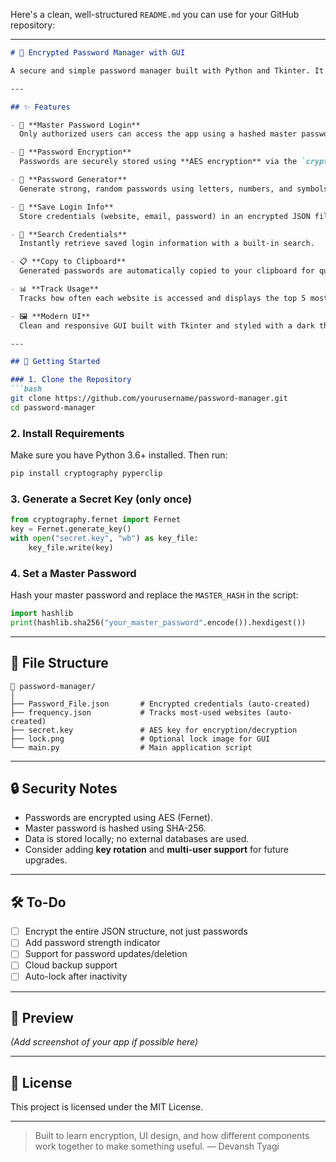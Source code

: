 Here's a clean, well-structured `README.md` you can use for your GitHub repository:

---

````markdown
# 🔐 Encrypted Password Manager with GUI

A secure and simple password manager built with Python and Tkinter. It generates strong passwords, stores encrypted credentials locally, allows searching, copies passwords to clipboard, tracks frequently used sites, and uses a master login for protection.

---

## ✨ Features

- 🔐 **Master Password Login**  
  Only authorized users can access the app using a hashed master password (SHA-256).

- 🔏 **Password Encryption**  
  Passwords are securely stored using **AES encryption** via the `cryptography` module (`Fernet`).

- 🔑 **Password Generator**  
  Generate strong, random passwords using letters, numbers, and symbols.

- 💾 **Save Login Info**  
  Store credentials (website, email, password) in an encrypted JSON file.

- 🔎 **Search Credentials**  
  Instantly retrieve saved login information with a built-in search.

- 📋 **Copy to Clipboard**  
  Generated passwords are automatically copied to your clipboard for quick use.

- 📊 **Track Usage**  
  Tracks how often each website is accessed and displays the top 5 most-used ones.

- 🖼️ **Modern UI**  
  Clean and responsive GUI built with Tkinter and styled with a dark theme.

---

## 🚀 Getting Started

### 1. Clone the Repository
```bash
git clone https://github.com/yourusername/password-manager.git
cd password-manager
````

### 2. Install Requirements

Make sure you have Python 3.6+ installed. Then run:

```bash
pip install cryptography pyperclip
```

### 3. Generate a Secret Key (only once)

```python
from cryptography.fernet import Fernet
key = Fernet.generate_key()
with open("secret.key", "wb") as key_file:
    key_file.write(key)
```

### 4. Set a Master Password

Hash your master password and replace the `MASTER_HASH` in the script:

```python
import hashlib
print(hashlib.sha256("your_master_password".encode()).hexdigest())
```

---

## 📂 File Structure

```
📁 password-manager/
│
├── Password_File.json       # Encrypted credentials (auto-created)
├── frequency.json           # Tracks most-used websites (auto-created)
├── secret.key               # AES key for encryption/decryption
├── lock.png                 # Optional lock image for GUI
└── main.py                  # Main application script
```

---

## 🔒 Security Notes

* Passwords are encrypted using AES (Fernet).
* Master password is hashed using SHA-256.
* Data is stored locally; no external databases are used.
* Consider adding **key rotation** and **multi-user support** for future upgrades.

---

## 🛠️ To-Do

* [ ] Encrypt the entire JSON structure, not just passwords
* [ ] Add password strength indicator
* [ ] Support for password updates/deletion
* [ ] Cloud backup support
* [ ] Auto-lock after inactivity

---

## 📸 Preview

*(Add screenshot of your app if possible here)*

---

## 📄 License

This project is licensed under the MIT License.

---

> Built to learn encryption, UI design, and how different components work together to make something useful.
> — Devansh Tyagi
